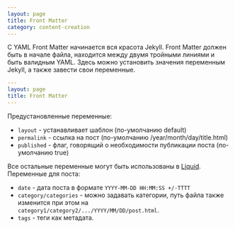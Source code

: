 ```yaml
---
layout: page
title: Front Matter
category: content-creation
---
```

С YAML Front Matter начинается вся красота Jekyll. Front Matter должен быть в начале файла, находится между двумя тройными линиями и быть валидным YAML. Здесь можно установить значения переменным Jekyll, а также завести свои переменные.
<!--more-->
```yml
---
layout: page
title: Front Matter
---
```
Предустановленные переменные:
- `layout` - устанавливает шаблон (по-умолчанию default)
- `permalink` - ссылка на пост (по-умолчанию /year/month/day/title.html)
- `published` - флаг, говорящий о необходимости публикации поста (по-умолчанию true)

Все остальные переменные могут быть использованы в [Liquid][liquid].
Переменные для поста:
- `date` - дата поста в формате `YYYY-MM-DD HH:MM:SS +/-TTTT`
- `category/categories` - можно задавать категории, путь файла также изменится при этом на `category1/category2/.../YYYY/MM/DD/post.html`.
- `tags` - теги как метадата.  

[liquid]: https://github.com/Shopify/liquid/wiki/Liquid-for-Designers
